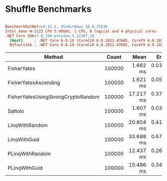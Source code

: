 # Shuffle Benchmarks

``` ini

BenchmarkDotNet=v0.12.1, OS=Windows 10.0.25236
Intel Xeon W-2123 CPU 3.60GHz, 1 CPU, 8 logical and 4 physical cores
.NET Core SDK=7.0.100-preview.5.22307.18
  [Host]     : .NET Core 6.0.10 (CoreCLR 6.0.1022.47605, CoreFX 6.0.1022.47605), X64 RyuJIT
  DefaultJob : .NET Core 6.0.10 (CoreCLR 6.0.1022.47605, CoreFX 6.0.1022.47605), X64 RyuJIT


```
|                             Method |  Count |      Mean |     Error |    StdDev | Ratio | RatioSD |     Gen 0 |     Gen 1 |     Gen 2 |  Allocated |
|----------------------------------- |------- |----------:|----------:|----------:|------:|--------:|----------:|----------:|----------:|-----------:|
|                        FisherYates | 100000 |  1.662 ms | 0.0325 ms | 0.0525 ms |  1.00 |    0.00 |         - |         - |         - |        2 B |
|               FisherYatesAscending | 100000 |  1.621 ms | 0.0524 ms | 0.1488 ms |  1.00 |    0.10 |         - |         - |         - |        1 B |
| FisherYatesUsingStrongCryptoRandom | 100000 | 17.217 ms | 0.3733 ms | 1.0890 ms | 10.28 |    0.81 |         - |         - |         - |       15 B |
|                            Sattolo | 100000 |  1.607 ms | 0.0321 ms | 0.0874 ms |  0.96 |    0.06 |         - |         - |         - |        1 B |
|                     LinqWithRandom | 100000 | 20.804 ms | 0.4131 ms | 1.1240 ms | 12.62 |    0.76 |  468.7500 |  468.7500 |  468.7500 |  1600636 B |
|                       LinqWithGuid | 100000 | 33.688 ms | 0.6735 ms | 1.7743 ms | 19.77 |    1.06 |  562.5000 |  562.5000 |  562.5000 |  2803098 B |
|                    PLinqWithRandom | 100000 | 12.437 ms | 0.2614 ms | 0.7707 ms |  7.57 |    0.60 | 1484.3750 | 1453.1250 | 1000.0000 |  6729934 B |
|                      PLinqWithGuid | 100000 | 15.486 ms | 0.3471 ms | 1.0235 ms |  9.17 |    0.58 | 2046.8750 | 1968.7500 | 1546.8750 | 12180196 B |
